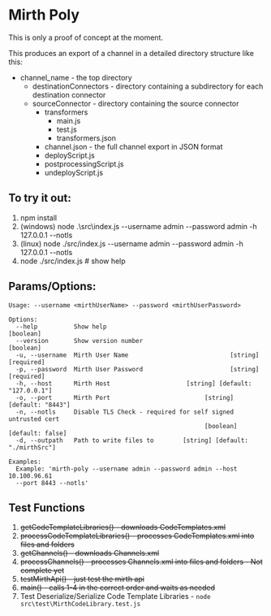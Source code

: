 # Mirth Poly
This is only a proof of concept at the moment.

This produces an export of a channel in a detailed directory structure like this:
* channel_name - the top directory
    * destinationConnectors - directory containing a subdirectory for each destination connector
    * sourceConnector - directory containing the source connector
        * transformers
           * main.js
           * test.js
           * transformers.json
        * channel.json - the full channel export in JSON format
        * deployScript.js
        * postprocessingScript.js
        * undeployScript.js


## To try it out:
1. npm install
2. (windows) node .\src\index.js --username admin --password admin -h 127.0.0.1 --notls
3. (linux) node ./src/index.js --username admin --password admin -h 127.0.0.1 --notls
4. node ./src/index.js # show help

## Params/Options:
```text
Usage: --username <mirthUserName> --password <mirthUserPassword>

Options:
  --help          Show help                                            [boolean]
  --version       Show version number                                  [boolean]
  -u, --username  Mirth User Name                            [string] [required]
  -p, --password  Mirth User Password                        [string] [required]
  -h, --host      Mirth Host                     [string] [default: "127.0.0.1"]
  -o, --port      Mirth Port                          [string] [default: "8443"]
  -n, --notls     Disable TLS Check - required for self signed untrusted cert
                                                      [boolean] [default: false]
  -d, --outpath   Path to write files to        [string] [default: "./mirthSrc"]

Examples:
  Example: 'mirth-poly --username admin --password admin --host 10.100.96.61
  --port 8443 --notls'
```

## Test Functions
1. ~~getCodeTemplateLibraries() - downloads CodeTemplates.xml~~
2. ~~processCodeTemplateLibraries() - processes CodeTemplates.xml into files and folders~~
3. ~~getChannels() - downloads Channels.xml~~
4. ~~processChannels() - processes Channels.xml into files and folders - Not complete yet~~
5. ~~testMirthApi() - just test the mirth api~~
6. ~~main() - calls 1-4 in the correct order and waits as needed~~
7. Test Deserialize/Serialize Code Template Libraries - ```node src\test\MirthCodeLibrary.test.js``` 
